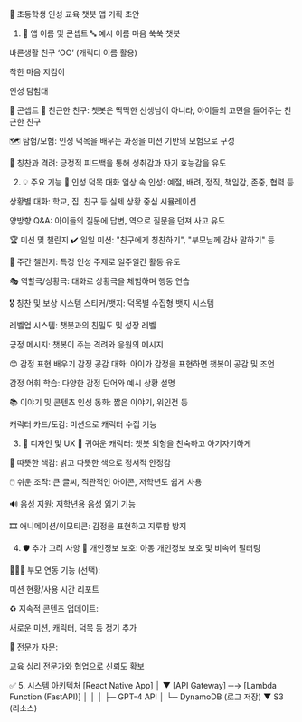 🌱 초등학생 인성 교육 챗봇 앱 기획 초안

1. 🧸 앱 이름 및 콘셉트
   🔤 예시 이름
   마음 쑥쑥 챗봇

바른생활 친구 ‘OO’ (캐릭터 이름 활용)

착한 마음 지킴이

인성 탐험대

🎯 콘셉트
👦 친근한 친구: 챗봇은 딱딱한 선생님이 아니라, 아이들의 고민을 들어주는 친근한 친구

🗺️ 탐험/모험: 인성 덕목을 배우는 과정을 미션 기반의 모험으로 구성

🌟 칭찬과 격려: 긍정적 피드백을 통해 성취감과 자기 효능감을 유도

2. 💡 주요 기능
   💬 인성 덕목 대화
   일상 속 인성: 예절, 배려, 정직, 책임감, 존중, 협력 등

상황별 대화: 학교, 집, 친구 등 실제 상황 중심 시뮬레이션

양방향 Q&A: 아이들의 질문에 답변, 역으로 질문을 던져 사고 유도

🏆 미션 및 챌린지
✔️ 일일 미션: "친구에게 칭찬하기", "부모님께 감사 말하기" 등

📅 주간 챌린지: 특정 인성 주제로 일주일간 활동 유도

🎭 역할극/상황극: 대화로 상황극을 체험하며 행동 연습

🎖 칭찬 및 보상 시스템
스티커/뱃지: 덕목별 수집형 뱃지 시스템

레벨업 시스템: 챗봇과의 친밀도 및 성장 레벨

긍정 메시지: 챗봇이 주는 격려와 응원의 메시지

😊 감정 표현 배우기
감정 공감 대화: 아이가 감정을 표현하면 챗봇이 공감 및 조언

감정 어휘 학습: 다양한 감정 단어와 예시 상황 설명

📚 이야기 및 콘텐츠
인성 동화: 짧은 이야기, 위인전 등

캐릭터 카드/도감: 미션으로 캐릭터 수집 기능

3. 🎨 디자인 및 UX
   👧 귀여운 캐릭터: 챗봇 외형을 친숙하고 아기자기하게

🌈 따뜻한 색감: 밝고 따뜻한 색으로 정서적 안정감

🖱️ 쉬운 조작: 큰 글씨, 직관적인 아이콘, 저학년도 쉽게 사용

🔊 음성 지원: 저학년용 음성 읽기 기능

🎞️ 애니메이션/이모티콘: 감정을 표현하고 지루함 방지

4. 🛡️ 추가 고려 사항
   🔐 개인정보 보호: 아동 개인정보 보호 및 비속어 필터링

👨‍👩‍👧 부모 연동 기능 (선택):

미션 현황/사용 시간 리포트

♻️ 지속적 콘텐츠 업데이트:

새로운 미션, 캐릭터, 덕목 등 정기 추가

📘 전문가 자문:

교육 심리 전문가와 협업으로 신뢰도 확보

✅ 5. 시스템 아키텍처
[React Native App]
│
▼
[API Gateway] ─→ [Lambda Function (FastAPI)]
│ │
│ ├─ GPT-4 API
│ └─ DynamoDB (로그 저장)
▼
S3 (리소스)
